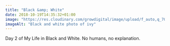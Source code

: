 ```yaml
---
title: "Black &amp; White"
date: 2018-10-19T14:35:32+01:00
image: "https://res.cloudinary.com/growdigital/image/upload/f_auto,q_70,w_736/v1544365007/ivy-45376201482.jpg"
imageAlt: "Black and white photo of ivy"
---
```


Day 2 of My Life in Black and White. No humans, no explanation.
